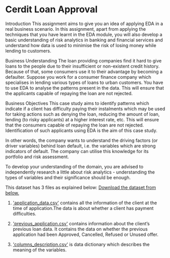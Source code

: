 # Cerdit Loan Approval
Introduction
This assignment aims to give you an idea of applying EDA in a real business scenario. In this assignment, apart from applying the techniques that you have learnt in the EDA module, you will also develop a basic understanding of risk analytics in banking and financial services and understand how data is used to minimise the risk of losing money while lending to customers.

 

Business Understanding
The loan providing companies find it hard to give loans to the people due to their insufficient or non-existent credit history. Because of that, some consumers use it to their advantage by becoming a defaulter. Suppose you work for a consumer finance company which specialises in lending various types of loans to urban customers. You have to use EDA to analyse the patterns present in the data. This will ensure that the applicants capable of repaying the loan are not rejected.



Business Objectives
This case study aims to identify patterns which indicate if a client has difficulty paying their instalments which may be used for taking actions such as denying the loan, reducing the amount of loan, lending (to risky applicants) at a higher interest rate, etc. This will ensure that the consumers capable of repaying the loan are not rejected. Identification of such applicants using EDA is the aim of this case study.


In other words, the company wants to understand the driving factors (or driver variables) behind loan default, i.e. the variables which are strong indicators of default.  The company can utilise this knowledge for its portfolio and risk assessment.

To develop your understanding of the domain, you are advised to independently research a little about risk analytics - understanding the types of variables and their significance should be enough.



This dataset has 3 files as explained below: 
[Download the dataset from below.]([url](https://drive.google.com/open?id=16RQztUqCfJOlbooHqYlJrp6Q7iL65uZB))

1. ['application_data.csv']([url](https://drive.google.com/file/d/1B8B6BK9T47e14BW8EWVXaRww1hdxoveZ/view?usp=drive_link))  contains all the information of the client at the time of application.The data is about whether a client has payment difficulties.

2. ['previous_application.csv']([url](https://drive.google.com/file/d/1qw4aiFI69iO5nDoXuOzVAFRlDysWIzKx/view?usp=drive_link)) contains information about the client’s previous loan data. It contains the data on whether the previous application had been Approved, Cancelled, Refused or Unused offer.

3. ['columns_description.csv']([url](https://drive.google.com/file/d/1bvmD0QRGsRqY5S4crefID1hZyx-k_JJP/view?usp=drive_link)) is data dictionary which describes the meaning of the variables.
